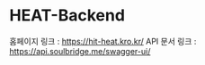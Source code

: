 # HEAT-Backend

홈페이지 링크 : https://hit-heat.kro.kr/
API 문서 링크 : https://api.soulbridge.me/swagger-ui/
